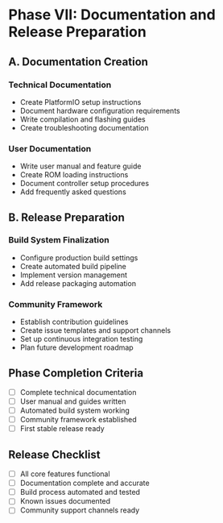 # Phase VII: Documentation and Release Preparation

## A. Documentation Creation

### Technical Documentation
- Create PlatformIO setup instructions
- Document hardware configuration requirements
- Write compilation and flashing guides
- Create troubleshooting documentation

### User Documentation
- Write user manual and feature guide
- Create ROM loading instructions
- Document controller setup procedures
- Add frequently asked questions

## B. Release Preparation

### Build System Finalization
- Configure production build settings
- Create automated build pipeline
- Implement version management
- Add release packaging automation

### Community Framework
- Establish contribution guidelines
- Create issue templates and support channels
- Set up continuous integration testing
- Plan future development roadmap

## Phase Completion Criteria
- [ ] Complete technical documentation
- [ ] User manual and guides written
- [ ] Automated build system working
- [ ] Community framework established
- [ ] First stable release ready

## Release Checklist
- [ ] All core features functional
- [ ] Documentation complete and accurate
- [ ] Build process automated and tested
- [ ] Known issues documented
- [ ] Community support channels ready
